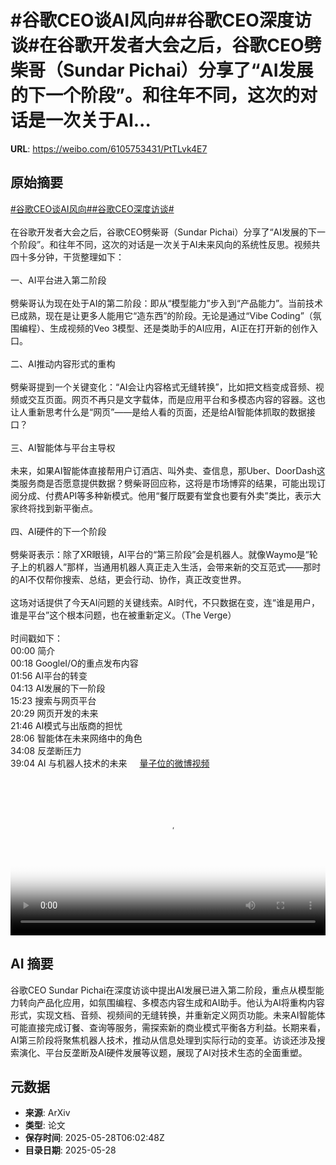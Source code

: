 # #谷歌CEO谈AI风向##谷歌CEO深度访谈#在谷歌开发者大会之后，谷歌CEO劈柴哥（Sundar Pichai）分享了“AI发展的下一个阶段”。和往年不同，这次的对话是一次关于AI...

**URL**: https://weibo.com/6105753431/PtTLvk4E7

## 原始摘要

<a href="https://m.weibo.cn/search?containerid=231522type%3D1%26t%3D10%26q%3D%23%E8%B0%B7%E6%AD%8CCEO%E8%B0%88AI%E9%A3%8E%E5%90%91%23&amp;extparam=%23%E8%B0%B7%E6%AD%8CCEO%E8%B0%88AI%E9%A3%8E%E5%90%91%23" data-hide=""><span class="surl-text">#谷歌CEO谈AI风向#</span></a><a href="https://m.weibo.cn/search?containerid=231522type%3D1%26t%3D10%26q%3D%23%E8%B0%B7%E6%AD%8CCEO%E6%B7%B1%E5%BA%A6%E8%AE%BF%E8%B0%88%23&amp;extparam=%23%E8%B0%B7%E6%AD%8CCEO%E6%B7%B1%E5%BA%A6%E8%AE%BF%E8%B0%88%23" data-hide=""><span class="surl-text">#谷歌CEO深度访谈#</span></a><br><br>在谷歌开发者大会之后，谷歌CEO劈柴哥（Sundar Pichai）分享了“AI发展的下一个阶段”。和往年不同，这次的对话是一次关于AI未来风向的系统性反思。视频共四十多分钟，干货整理如下：<br><br>一、AI平台进入第二阶段<br><br>劈柴哥认为现在处于AI的第二阶段：即从“模型能力”步入到“产品能力”。当前技术已成熟，现在是让更多人能用它“造东西”的阶段。无论是通过“Vibe Coding”（氛围编程）、生成视频的Veo 3模型、还是类助手的AI应用，AI正在打开新的创作入口。<br><br>二、AI推动内容形式的重构<br><br>劈柴哥提到一个关键变化：“AI会让内容格式无缝转换”，比如把文档变成音频、视频或交互页面。网页不再只是文字载体，而是应用平台和多模态内容的容器。这也让人重新思考什么是“网页”——是给人看的页面，还是给AI智能体抓取的数据接口？<br><br>三、AI智能体与平台主导权<br><br>未来，如果AI智能体直接帮用户订酒店、叫外卖、查信息，那Uber、DoorDash这类服务商是否愿意提供数据？劈柴哥回应称，这将是市场博弈的结果，可能出现订阅分成、付费API等多种新模式。他用“餐厅既要有堂食也要有外卖”类比，表示大家终将找到新平衡点。<br><br>四、AI硬件的下一个阶段<br><br>劈柴哥表示：除了XR眼镜，AI平台的“第三阶段”会是机器人。就像Waymo是“轮子上的机器人”那样，当通用机器人真正走入生活，会带来新的交互范式——那时的AI不仅帮你搜索、总结，更会行动、协作，真正改变世界。<br><br>这场对话提供了今天AI问题的关键线索。AI时代，不只数据在变，连“谁是用户，谁是平台”这个根本问题，也在被重新定义。（The Verge）<br><br>时间戳如下：<br>00:00 简介<br>00:18 GoogleI/O的重点发布内容<br>01:56 AI平台的转变<br>04:13 AI发展的下一阶段<br>15:23 搜索与网页平台<br>20:29 网页开发的未来<br>21:46 AI模式与出版商的担忧<br>28:06 智能体在未来网络中的角色<br>34:08 反垄断压力<br>39:04 AI 与机器人技术的未来 <a href="https://video.weibo.com/show?fid=1034:5171236947296323" data-hide=""><span class="url-icon"><img style="width: 1rem;height: 1rem" src="https://h5.sinaimg.cn/upload/2015/09/25/3/timeline_card_small_video_default.png" referrerpolicy="no-referrer"></span><span class="surl-text">量子位的微博视频</span></a><br clear="both"><div style="clear: both"></div><video controls="controls" poster="https://tvax4.sinaimg.cn/orj480/006Fd7o3ly1i1v3w03v78j30hs0a0t8x.jpg" style="width: 100%"><source src="https://f.video.weibocdn.com/o0/r6XOuM1slx08oAWNNjpe01041203TrfI0E020.mp4?label=mp4_hd&amp;template=640x360.25.0&amp;ori=0&amp;ps=1Cx9YB1mmR49jS&amp;Expires=1748415757&amp;ssig=%2BfcK7SFwiZ&amp;KID=unistore,video"><source src="https://f.video.weibocdn.com/o0/GnqTZ3Gdlx08oAWNnyM001041203okSv0E020.mp4?label=mp4_ld&amp;template=640x360.25.0&amp;ori=0&amp;ps=1Cx9YB1mmR49jS&amp;Expires=1748415757&amp;ssig=Rqm4Y7Fofq&amp;KID=unistore,video"><p>视频无法显示，请前往<a href="https://video.weibo.com/show?fid=1034%3A5171236947296323" target="_blank" rel="noopener noreferrer">微博视频</a>观看。</p></video>

## AI 摘要

谷歌CEO Sundar Pichai在深度访谈中提出AI发展已进入第二阶段，重点从模型能力转向产品化应用，如氛围编程、多模态内容生成和AI助手。他认为AI将重构内容形式，实现文档、音频、视频间的无缝转换，并重新定义网页功能。未来AI智能体可能直接完成订餐、查询等服务，需探索新的商业模式平衡各方利益。长期来看，AI第三阶段将聚焦机器人技术，推动从信息处理到实际行动的变革。访谈还涉及搜索演化、平台反垄断及AI硬件发展等议题，展现了AI对技术生态的全面重塑。

## 元数据

- **来源**: ArXiv
- **类型**: 论文
- **保存时间**: 2025-05-28T06:02:48Z
- **目录日期**: 2025-05-28
